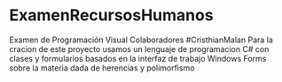 # ExamenRecursosHumanos
Examen de Programación Visual Colaboradores #CristhianMalan
Para la cracion de este proyecto usamos un lenguaje de programacion C#  con clases y formularios basados en la interfaz de trabajo Windows Forms  sobre la materia dada de  herencias y polimorfismo
